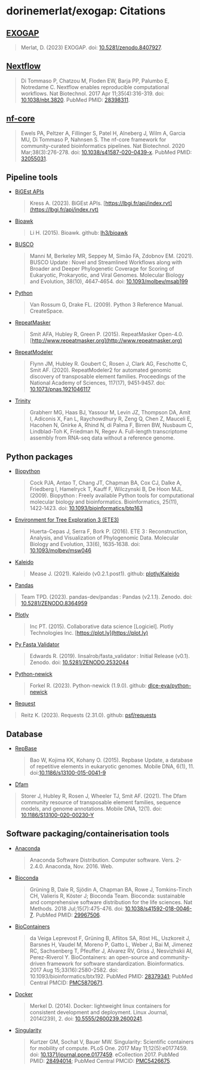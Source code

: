 # dorinemerlat/exogap: Citations

## [EXOGAP](https://github.com/dorinemerlat/exogap)

  > Merlat, D. (2023) EXOGAP. doi: [10.5281/zenodo.8407927](https://doi.org/10.5281/zenodo.8407927).

## [Nextflow](https://www.nextflow.io/)

> Di Tommaso P, Chatzou M, Floden EW, Barja PP, Palumbo E, Notredame C. Nextflow enables reproducible computational workflows. Nat Biotechnol. 2017 Apr 11;35(4):316-319. doi: [10.1038/nbt.3820](https://www.nature.com/articles/nbt.3820). PubMed PMID: [28398311](https://pubmed.ncbi.nlm.nih.gov/28398311/).

## [nf-core](https://nf-co.re/)

> Ewels PA, Peltzer A, Fillinger S, Patel H, Alneberg J, Wilm A, Garcia MU, Di Tommaso P, Nahnsen S. The nf-core framework for community-curated bioinformatics pipelines. Nat Biotechnol. 2020 Mar;38(3):276-278. doi: [10.1038/s41587-020-0439-x](https://www.nature.com/articles/s41587-020-0439-x). PubMed PMID: [32055031](https://pubmed.ncbi.nlm.nih.gov/32055031/).

## Pipeline tools

- [BiGEst APIs](https://lbgi.fr/api/index.rvt)

  > Kress A. (2023). BiGEst APIs. [https://lbgi.fr/api/index.rvt](https://lbgi.fr/api/index.rvt)

- [Bioawk](https://github.com/lh3/bioawk)

  > Li H. (2015). Bioawk. github: [lh3/bioawk](https://github.com/lh3/bioawk)

- [BUSCO](https://busco.ezlab.org/)

  > Manni M, Berkeley MR, Seppey M, Simão FA, Zdobnov EM. (2021). BUSCO Update : Novel and Streamlined Workflows along with Broader and Deeper Phylogenetic Coverage for Scoring of Eukaryotic, Prokaryotic, and Viral Genomes. Molecular Biology and Evolution, 38(10), 4647‑4654. doi: [10.1093/molbev/msab199](https://doi.org/10.1093/molbev/msab199)

- [Python](https://www.python.org/)

  > Van Rossum G, Drake FL. (2009). Python 3 Reference Manual. CreateSpace.

- [RepeatMasker](http://www.repeatmasker.org)

  > Smit AFA, Hubley R, Green P. (2015). RepeatMasker Open-4.0. [http://www.repeatmasker.org](http://www.repeatmasker.org)

- [RepeatModeler](https://www.repeatmasker.org/RepeatModeler/)

  > Flynn JM, Hubley R. Goubert C, Rosen J, Clark AG, Feschotte C, Smit AF. (2020). RepeatModeler2 for automated genomic discovery of transposable element families. Proceedings of the National Academy of Sciences, 117(17), 9451‑9457. doi: [10.1073/pnas.1921046117](https://doi.org/10.1073/pnas.1921046117)

- [Trinity](https://github.com/trinityrnaseq/trinityrnaseq/wiki)

  > Grabherr MG, Haas BJ, Yassour M, Levin JZ, Thompson DA, Amit I, Adiconis X, Fan L, Raychowdhury R, Zeng Q, Chen Z, Mauceli E, Hacohen N, Gnirke A, Rhind N, di Palma F, Birren BW, Nusbaum C, Lindblad-Toh K, Friedman N, Regev A. Full-length transcriptome assembly from RNA-seq data without a reference genome.

## Python packages

- [Biopython](https://biopython.org/)

  > Cock PJA, Antao T, Chang JT, Chapman BA, Cox CJ, Dalke A, Friedberg I, Hamelryck T, Kauff F, Wilczynski B, De Hoon MJL. (2009). Biopython : Freely available Python tools for computational molecular biology and bioinformatics. Bioinformatics, 25(11), 1422‑1423. doi: [10.1093/bioinformatics/btp163](https://doi.org/10.1093/bioinformatics/btp163)

- [Environment for Tree Exploration 3 (ETE3)](http://etetoolkit.org/)

  > Huerta-Cepas J, Serra F, Bork P. (2016). ETE 3 : Reconstruction, Analysis, and Visualization of Phylogenomic Data. Molecular Biology and Evolution, 33(6), 1635‑1638. doi: [10.1093/molbev/msw046](https://doi.org/10.1093/molbev/msw046)

- [Kaleido](https://github.com/plotly/Kaleido)

  > Mease J. (2021). Kaleido (v0.2.1.post1). github: [plotly/Kaleido](https://github.com/plotly/Kaleido)

- [Pandas](https://pandas.pydata.org/)

> Team TPD. (2023). pandas-dev/pandas : Pandas (v2.1.1). Zenodo. doi: [10.5281/ZENODO.8364959](https://doi.org/10.5281/ZENODO.8364959)

- [Plotly](https://plot.ly)

  > Inc PT. (2015). Collaborative data science [Logiciel]. Plotly Technologies Inc. [https://plot.ly](https://plot.ly)

- [Py Fasta Validator](https://github.com/linsalrob/py_fasta_validator)

  > Edwards R. (2019). linsalrob/fasta_validator : Initial Release (v0.1). Zenodo. doi: [10.5281/ZENODO.2532044](https://doi.org/10.5281/ZENODO.2532044)

- [Python-newick](https://pypi.org/project/newick/)

  > Forkel R. (2023). Python-newick (1.9.0). github: [dlce-eva/python-newick](https://github.com/dlce-eva/python-newick)

- [Request](https://github.com/psf/requests)

> Reitz K. (2023). Requests (2.31.0). github: [psf/requests](https://github.com/psf/requests)

## Database

- [RepBase](https://www.girinst.org/repbase/)

  > Bao W, Kojima KK, Kohany O. (2015). Repbase Update, a database of repetitive elements in eukaryotic genomes. Mobile DNA, 6(1), 11. doi:[10.1186/s13100-015-0041-9](https://doi.org/10.1186/s13100-015-0041-9)

- [Dfam](https://www.dfam.org/home)

> Storer J, Hubley R, Rosen J, Wheeler TJ, Smit AF. (2021). The Dfam community resource of transposable element families, sequence models, and genome annotations. Mobile DNA, 12(1). doi: [10.1186/S13100-020-00230-Y](https://doi.org/10.1186/S13100-020-00230-Y)

## Software packaging/containerisation tools

- [Anaconda](https://anaconda.com)

  > Anaconda Software Distribution. Computer software. Vers. 2-2.4.0. Anaconda, Nov. 2016. Web.

- [Bioconda](https://anaconda.org/bioconda)

  > Grüning B, Dale R, Sjödin A, Chapman BA, Rowe J, Tomkins-Tinch CH, Valieris R, Köster J; Bioconda Team. Bioconda: sustainable and comprehensive software distribution for the life sciences. Nat Methods. 2018 Jul;15(7):475-476. doi: [10.1038/s41592-018-0046-7](https://www.nature.com/articles/s41592-018-0046-7). PubMed PMID: [29967506](https://pubmed.ncbi.nlm.nih.gov/29967506/).

- [BioContainers](https://biocontainers.pro/)

  > da Veiga Leprevost F, Grüning B, Aflitos SA, Röst HL, Uszkoreit J, Barsnes H, Vaudel M, Moreno P, Gatto L, Weber J, Bai M, Jimenez RC, Sachsenberg T, Pfeuffer J, Alvarez RV, Griss J, Nesvizhskii AI, Perez-Riverol Y. BioContainers: an open-source and community-driven framework for software standardization. Bioinformatics. 2017 Aug 15;33(16):2580-2582. doi: 10.1093/bioinformatics/btx192. PubMed PMID: [28379341](https://pubmed.ncbi.nlm.nih.gov/28379341/); PubMed Central PMCID: [PMC5870671](https://pubmed.ncbi.nlm.nih.gov/28379341/).

- [Docker](https://www.docker.com/)

  > Merkel D. (2014). Docker: lightweight linux containers for consistent development and deployment. Linux Journal, 2014(239), 2. doi: [10.5555/2600239.2600241](https://dl.acm.org/doi/10.5555/2600239.2600241).

- [Singularity](https://docs.sylabs.io/guides/3.5/user-guide/introduction.html)

  > Kurtzer GM, Sochat V, Bauer MW. Singularity: Scientific containers for mobility of compute. PLoS One. 2017 May 11;12(5):e0177459. doi: [10.1371/journal.pone.0177459](https://journals.plos.org/plosone/article?id=10.1371/journal.pone.0177459). eCollection 2017. PubMed PMID: [28494014](https://pubmed.ncbi.nlm.nih.gov/28494014/); PubMed Central PMCID: [PMC5426675](https://pubmed.ncbi.nlm.nih.gov/28494014/).
